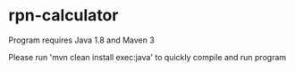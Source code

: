 # rpn-calculator

Program requires Java 1.8 and Maven 3

Please run 'mvn clean install exec:java' to quickly compile and run program
